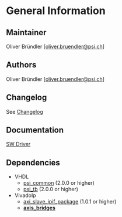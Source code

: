 # General Information

## Maintainer
Oliver Bründler [oliver.bruendler@psi.ch]

## Authors
Oliver Bründler [oliver.bruendler@psi.ch]

## Changelog
See [Changelog](Changelog.md)

## Documentation
[SW Driver](./doc/api/html/globals_func.html)

## Dependencies

* VHDL
  * [psi\_common](https://github.com/paulscherrerinstitute/psi_common) (2.0.0 or higher)
  * [psi\_tb](https://github.com/paulscherrerinstitute/psi_common) (2.0.0 or higher)
* VivadoIp
  * [axi\_slave\_ipif\_package](https://git.psi.ch/GFA/Libraries/Firmware/VivadoIp/axi_slave_ipif_package) (1.0.1 or higher)
  * [**axis\_bridges**](https://git.psi.ch/GFA/Libraries/Firmware/VivadoIp/axis_bridges)







 